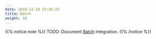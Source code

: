 ```yaml
---
date: 2018-12-10 21:45:23
title: Batch
weight: 10
---
```


{{% notice note %}}
TODO: Document [Batch](https://docs.aws.amazon.com/step-functions/latest/dg/connectors-batch.html) integration.
{{% /notice %}}